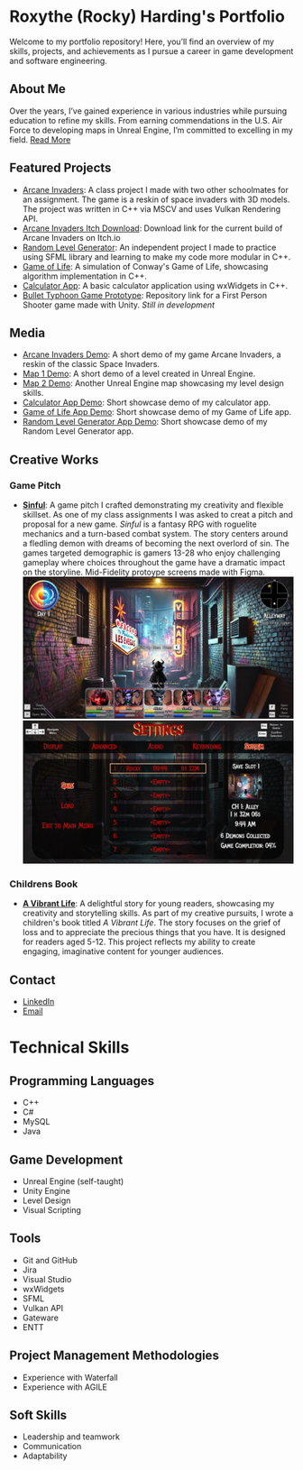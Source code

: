 # Roxythe (Rocky) Harding's Portfolio
Welcome to my portfolio repository! Here, you’ll find an overview of my skills, projects, and achievements as I pursue a career in game development and software engineering.

## About Me
Over the years, I’ve gained experience in various industries while pursuing education to refine my skills. From earning commendations in the U.S. Air Force to developing maps in Unreal Engine, I’m committed to excelling in my field.
[Read More](./About_Me.md)

## Featured Projects
- [Arcane Invaders](https://github.com/Roxythe/ArcaneInvaders): A class project I made with two other schoolmates for an assignment. The game is a reskin of space invaders with 3D models. The project was written in C++ via MSCV and uses Vulkan Rendering API.
- [Arcane Invaders Itch Download](https://roxythelharding.itch.io/arcane-invaders): Download link for the current build of Arcane Invaders on Itch.io
- [Random Level Generator](https://github.com/Roxythe/RandomLevelGenerator): An independent project I made to practice using SFML library and learning to make my code more modular in C++.
- [Game of Life](https://github.com/Roxythe/GameOfLife): A simulation of Conway's Game of Life, showcasing algorithm implementation in C++.
- [Calculator App](https://github.com/Roxythe/Calculator_App): A basic calculator application using wxWidgets in C++.
- [Bullet Typhoon Game Prototype](https://github.com/Bucsfanga/BulletTyphoon): Repository link for a First Person Shooter game made with Unity. *Still in development*

## Media
- [Arcane Invaders Demo](https://youtu.be/6Tyz5VY1B9U): A short demo of my game Arcane Invaders, a reskin of the classic Space Invaders.
- [Map 1 Demo](https://youtu.be/VP0z5PM8efk): A short demo of a level created in Unreal Engine.
- [Map 2 Demo](https://youtu.be/GQODAAfSKQY): Another Unreal Engine map showcasing my level design skills.
- [Calculator App Demo](https://youtube.com/shorts/52UYw7cDynw?feature=share): Short showcase demo of my calculator app.
- [Game of Life App Demo](https://youtube.com/shorts/NMT-eRCL6Uo?feature=share): Short showcase demo of my Game of Life app.
- [Random Level Generator App Demo](https://youtu.be/iyXms6ZvKIk): Short showcase demo of my Random Level Generator app.

## Creative Works

### Game Pitch
- **[Sinful](https://drive.google.com/file/d/1vynmTaQE3kLal942TclcBb1cu3SBnk-d/view?usp=sharing)**: A game pitch I crafted demonstrating my creativity and flexible skillset.
As one of my class assignments I was asked to creat a pitch and proposal for a new game. *Sinful* is a fantasy RPG with roguelite mechanics and a turn-based combat system. The story centers around a fledling demon with dreams of becoming the next overlord of sin. The games targeted demographic is gamers 13-28 who enjoy challenging gameplay where choices throughout the game have a dramatic impact on the storyline. Mid-Fidelity protoype screens made with Figma.
![Main Screen](./Media/Main_Screen.PNG) ![Settings Screen](./Media/Settings.PNG)

### Childrens Book
- **[A Vibrant Life](https://drive.google.com/file/d/1iqhhlrDHMhrJuUQo3DLyqb9Sb14Js99V/view?usp=sharing)**: A delightful story for young readers, showcasing my creativity and storytelling skills.
As part of my creative pursuits, I wrote a children's book titled *A Vibrant Life*. The story focuses on the grief of loss and to appreciate the precious things that you have. It is designed for readers aged 5-12. This project reflects my ability to create engaging, imaginative content for younger audiences.

## Contact
- [LinkedIn](https://www.linkedin.com/in/roxythe-harding/)
- [Email](mailto:roxythelharding@gmail.com)

# Technical Skills

## Programming Languages
- C++
- C#
- MySQL
- Java

## Game Development
- Unreal Engine (self-taught)
- Unity Engine
- Level Design
- Visual Scripting

## Tools
- Git and GitHub
- Jira
- Visual Studio
- wxWidgets
- SFML
- Vulkan API
- Gateware
- ENTT

## Project Management Methodologies
- Experience with Waterfall
- Experience with AGILE

## Soft Skills
- Leadership and teamwork
- Communication
- Adaptability




